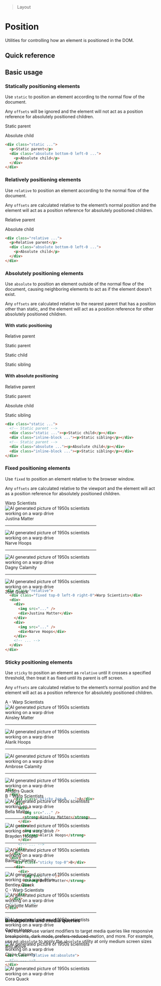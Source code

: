 > Layout

# Position
Utilities for controlling how an element is positioned in the DOM.

## Quick reference

<qr-table />

## Basic usage
### Statically positioning elements
Use `static` to position an element according to the normal flow of the document.

Any `offsets` will be ignored and the element will not act as a position reference for absolutely positioned children.

<container>
  <div class="relative">
    <box striped class="rounded-8 p-16" fg-color="var(--tw-fuchsia-fg)" bg-color="var(--tw-fuchsia-bg)">
      <div class="static pd-bg-fuchsia-500 px-16 py-4 h-144 rounded-4">
        <p class="ex-font">Static parent</p>
        <div class="absolute bottom-0 left-0 pd-bg-purple-600 pd-shadow-lg rounded-4 px-16 py-4 pd-text-white">
          <p class="ex-font">Absolute child</p>
        </div>
      </div>
    </box>
  </div>
</container>

```html
<div class="static ...">
  <p>Static parent</p>
  <div class="absolute bottom-0 left-0 ...">
    <p>Absolute child</p>
  </div>
</div>
```

### Relatively positioning elements
Use `relative` to position an element according to the normal flow of the document.

Any `offsets` are calculated relative to the element’s normal position and the element will act as a position reference for absolutely positioned children.

<container>
  <div class="relative">
    <box striped class="rounded-8 p-16" fg-color="var(--tw-blue-fg)" bg-color="var(--tw-blue-bg)">
      <div class="relative pd-bg-blue-500 px-16 py-4 h-144 rounded-4">
        <p class="ex-font">Relative parent</p>
        <div class="absolute bottom-0 left-0 pd-bg-indigo-600 pd-shadow-lg rounded-4 px-16 py-4 pd-text-white">
          <p class="ex-font">Absolute child</p>
        </div>
      </div>
    </box>
  </div>
</container>

```html
<div class="relative ...">
  <p>Relative parent</p>
  <div class="absolute bottom-0 left-0 ...">
    <p>Absolute child</p>
  </div>
</div>
```

### Absolutely positioning elements
Use `absolute` to position an element outside of the normal flow of the document, causing neighboring elements to act as if the element doesn’t exist.

Any `offsets` are calculated relative to the nearest parent that has a position other than static, and the element will act as a position reference for other absolutely positioned children.

<container>
  <h4 class="mb-8">With static positioning</h4>
  <div class="relative">
    <box striped class="relative rounded-8 p-16" fg-color="var(--tw-fuchsia-fg)" bg-color="var(--tw-fuchsia-bg)">
      <div class="ex-font pd-text-black pb-4">Relative parent</div>
      <div class="static pd-bg-fuchsia-500 px-16 py-4 h-144 rounded-4">
        <p class="ex-font">Static parent</p>
        <div class="flex gap-16">
          <div class="static bottom-0 left-0 pd-bg-purple-500 pd-shadow-lg rounded-4 px-16 py-4 pd-text-white">
            <p class="ex-font">Static child</p>
          </div>
          <div class="static bottom-0 left-0 pd-bg-white pd-shadow-lg rounded-4 px-16 py-4 pd-text-black">
            <p class="ex-font pd-text-black!">Static sibling</p>
          </div>
        </div>
      </div>
    </box>
  </div>
  <h4 class="mt-24 mb-8">With absolute positioning</h4>
  <div class="relative">
    <box striped class="relative rounded p-16" fg-color="var(--tw-blue-fg)" bg-color="var(--tw-blue-bg)">
      <div class="pb-4 ex-font pd-text-black">Relative parent</div>
      <div class="static pd-bg-blue-500 px-16 py-4 h-144 rounded">
        <p class="ex-font">Static parent</p>
        <div class="flex gap-16">
          <div class="absolute top-0 right-0 pd-bg-indigo-500 pd-shadow-lg rounded-4 px-16 py-4 pd-text-white">
            <p class="ex-font">Absolute child</p>
          </div>
          <div class="static bottom-0 left-0 pd-bg-white pd-shadow-lg rounded-4 px-16 py-4 pd-text-black">
            <p class="ex-font pd-text-black">Static sibling</p>
          </div>
        </div>
      </div>
    </box>
  </div>
</container>

```html
<div class="static ...">
  <!-- Static parent -->
  <div class="static ..."><p>Static child</p></div>
  <div class="inline-block ..."><p>Static sibling</p></div>
  <!-- Static parent -->
  <div class="absolute ..."><p>Absolute child</p></div>
  <div class="inline-block ..."><p>Static sibling</p></div>
</div>
```

### Fixed positioning elements
Use `fixed` to position an element relative to the browser window.

Any `offsets` are calculated relative to the viewport and the element will act as a position reference for absolutely positioned children.

<container>
  <div class="flex justify-center -my-32">
    <div class="relative">
      <div style="width:300px;max-height:275px" class="overflow-auto mx-auto pd-bg-white px-16 pd-text-slate-500 dark:pd-bg-slate-800 dark:pd-text-slate-400">
       <div class="absolute left-0 right-0 px-16 py-8 pd-text-slate-900 dark:pd-text-slate-200 pd-bg-slate-50/90 dark:pd-bg-slate-700/90 backdrop-blur-sm ring-1 ring-slate-900/10 dark:ring-black/10">Warp Scientists</div>
        <div class="flex items-center pt-16">
          <img src="/matter.jpg" class="h-48 mr-16 rounded-full" alt="AI generated picture of 1950s scientists working on a warp drive" />
          <div class="">
            <div class="font-bold">Justina Matter</div>
          </div>
        </div>
        <hr class="-mx-16!" />
        <div class="flex items-center ">
          <img src="/profile1.jpg" class="h-48 mr-16 rounded-full" alt="AI generated picture of 1950s scientists working on a warp drive" />
          <div class="">
            <div class="font-bold">Narve Hoops</div>
          </div>
        </div>
        <hr class="-mx-16!" />
        <div class="flex items-center ">
          <img src="/profile5.jpg" class="h-48 mr-16 rounded-full" alt="AI generated picture of 1950s scientists working on a warp drive" />
          <div class="">
            <div class="font-bold">Dagny Calamity</div>
          </div>
        </div>
        <hr class="-mx-16!" />
        <div class="flex items-center pb-16">
          <img src="/profile2.jpg" class="h-48 mr-16 rounded-full" alt="AI generated picture of 1950s scientists working on a warp drive" />
          <div class="">
            <div class="font-bold">Joar Quack</div>
          </div>
        </div>
      </div>
    </div>
  </div>
</container>

```html
<div class="relative">
  <div class="fixed top-0 left-0 right-0">Warp Scientists</div>
  <div>
    <div>
      <img src="..." />
      <div>Justina Matter</div>
    </div>
    <div>
      <img src="..." />
      <div>Narve Hoops</div>
    </div>
    <!-- ... -->
  </div>
</div>
```

### Sticky positioning elements
Use `sticky` to position an element as `relative` until it crosses a specified threshold, then treat it as fixed until its parent is off screen.

Any `offsets` are calculated relative to the element’s normal position and the element will act as a position reference for absolutely positioned children.

<container class="relative">
  <div class="flex justify-center -my-32">
    <div class="relative">
      <div style="width:300px;max-height:275px" class="overflow-auto mx-auto pd-bg-white px-16 pd-text-slate-500 dark:pd-bg-slate-800 dark:pd-text-slate-400">
        <div class="relative">
          <div class="sticky top-0 px-16 -mx-16 py-8 pd-text-slate-900 dark:pd-text-slate-200 pd-bg-slate-50/90 dark:pd-bg-slate-700/90 backdrop-blur-sm ring-1 ring-slate-900/10 dark:ring-black/10">
            A - Warp Scientists
          </div>
          <div class="flex items-center pt-16">
            <img src="/matter.jpg" class="h-48 mr-16 rounded-full" alt="AI generated picture of 1950s scientists working on a warp drive" />
            <div class="">
              <div class="font-bold">Ainsley Matter</div>
            </div>
          </div>
          <hr class="-mx-16!" />
          <div class="flex items-center ">
            <img src="/profile1.jpg" class="h-48 mr-16 rounded-full" alt="AI generated picture of 1950s scientists working on a warp drive" />
            <div class="">
              <div class="font-bold">Alarik Hoops</div>
            </div>
          </div>
          <hr class="-mx-16!" />
          <div class="flex items-center ">
            <img src="/profile5.jpg" class="h-48 mr-16 rounded-full" alt="AI generated picture of 1950s scientists working on a warp drive" />
            <div class="">
              <div class="font-bold">Ambrose Calamity</div>
            </div>
          </div>
          <hr class="-mx-16!" />
          <div class="flex items-center pb-16">
            <img src="/profile2.jpg" class="h-48 mr-16 rounded-full" alt="AI generated picture of 1950s scientists working on a warp drive" />
            <div class="">
              <div class="font-bold">Anders Quack</div>
            </div>
          </div>
        </div>
        <div class="relative">
          <div class="sticky top-0 px-16 -mx-16 py-8 pd-text-slate-900 dark:pd-text-slate-200 pd-bg-slate-50/90 dark:pd-bg-slate-700/90 backdrop-blur-sm ring-1 ring-slate-900/10 dark:ring-black/10">
            B - Warp Scientists
          </div>
          <div class="flex items-center pt-16">
            <img src="/matter.jpg" class="h-48 mr-16 rounded-full" alt="AI generated picture of 1950s scientists working on a warp drive" />
            <div class="">
              <div class="font-bold">Bella Matter</div>
            </div>
          </div>
          <hr class="-mx-16!" />
          <div class="flex items-center ">
            <img src="/profile1.jpg" class="h-48 mr-16 rounded-full" alt="AI generated picture of 1950s scientists working on a warp drive" />
            <div class="">
              <div class="font-bold">Brayden Hoops</div>
            </div>
          </div>
          <hr class="-mx-16!" />
          <div class="flex items-center ">
            <img src="/profile5.jpg" class="h-48 mr-16 rounded-full" alt="AI generated picture of 1950s scientists working on a warp drive" />
            <div class="">
              <div class="font-bold">Bailey Calamity</div>
            </div>
          </div>
          <hr class="-mx-16!" />
          <div class="flex items-center pb-16">
            <img src="/profile2.jpg" class="h-48 mr-16 rounded-full" alt="AI generated picture of 1950s scientists working on a warp drive" />
            <div class="">
              <div class="font-bold">Bentley Quack</div>
            </div>
          </div>
        </div>
        <div class="relative">
          <div class="sticky top-0 px-16 -mx-16 py-8 pd-text-slate-900 dark:pd-text-slate-200 pd-bg-slate-50/90 dark:pd-bg-slate-700/90 backdrop-blur-sm ring-1 ring-slate-900/10 dark:ring-black/10">
            C - Warp Scientists
          </div>
          <div class="flex items-center pt-16">
            <img src="/matter.jpg" class="h-48 mr-16 rounded-full" alt="AI generated picture of 1950s scientists working on a warp drive" />
            <div class="">
              <div class="font-bold">Charlotte Matter</div>
            </div>
          </div>
          <hr class="-mx-16!" />
          <div class="flex items-center ">
            <img src="/profile1.jpg" class="h-48 mr-16 rounded-full" alt="AI generated picture of 1950s scientists working on a warp drive" />
            <div class="">
              <div class="font-bold">Carter Hoops</div>
            </div>
          </div>
          <hr class="-mx-16!" />
          <div class="flex items-center ">
            <img src="/profile5.jpg" class="h-48 mr-16 rounded-full" alt="AI generated picture of 1950s scientists working on a warp drive" />
            <div class="">
              <div class="font-bold">Claire Calamity</div>
            </div>
          </div>
          <hr class="-mx-16!" />
          <div class="flex items-center pb-16">
            <img src="/profile2.jpg" class="h-48 mr-16 rounded-full" alt="AI generated picture of 1950s scientists working on a warp drive" />
            <div class="">
              <div class="font-bold">Cora Quack</div>
            </div>
          </div>
        </div>
      </div>
    </div>
  </div>
</container>

```html
<div>
  <div>
    <div class="sticky top-0 ...">A</div>
    <div>
      <div>
        <img src="..." />
        <strong>Ainsley Matter</strong>
      </div>
      <div>
        <img src="..." />
        <strong>Alarik Hoops</strong>
      </div>
      <!-- ... -->
    </div>
  </div>
  <div>
    <div class="sticky top-0">B</div>
    <div>
      <div>
        <img src="..." />
        <strong>Bella Matter</strong>
      </div>
      <!-- ... -->
    </div>
  </div>
  <!-- ... -->
</div>
```

### Breakpoints and media queries
You can also use variant modifiers to target media queries like responsive breakpoints, dark mode, prefers-reduced-motion, and more. For example, use `md:absolute` to apply the `absolute` utility at only medium screen sizes and above.

```html
<div class="relative md:absolute">
  <!-- ... -->
</div>
```

